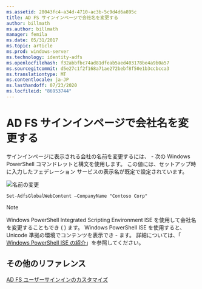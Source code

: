 ```yaml
---
ms.assetid: 28043fc4-a34d-4710-ac3b-5c9d4d6a895c
title: AD FS サインインページで会社名を変更する
author: billmath
ms.author: billmath
manager: femila
ms.date: 05/31/2017
ms.topic: article
ms.prod: windows-server
ms.technology: identity-adfs
ms.openlocfilehash: f32abbfbc74ad81dfeab5aed403178be4a9b0a57
ms.sourcegitcommit: d5e27c1f2f168a71ae272bebf8f50e1b3ccbcca3
ms.translationtype: MT
ms.contentlocale: ja-JP
ms.lasthandoff: 07/23/2020
ms.locfileid: "86953744"
---
```

# <a name="change-the-company-name-on-the-ad-fs-sign-in-page"></a>AD FS サインインページで会社名を変更する
 
サインインページに表示される会社の名前を変更するには、 \- 次の Windows PowerShell コマンドレットと構文を使用します。 この値には、セットアップ時に入力したフェデレーション サービスの表示名が既定で設定されています。  

![名前の変更](media/AD-FS-user-sign-in-customization/ADFS_Blue_Custom1.png)
  
  
    Set-AdfsGlobalWebContent –CompanyName "Contoso Corp"  
 
  
> [!NOTE]  
> Windows PowerShell Integrated Scripting Environment ISE を使用して会社名を変更することもでき \( \) ます。 Windows PowerShell ISE を使用すると、Unicode 準拠の環境でコンテンツを表示でき \- ます。 詳細については、「 [Windows PowerShell ISE の紹介](/previous-versions/mt707506(v=msdn.10))」を参照してください。  

## <a name="additional-references"></a>その他のリファレンス 
[AD FS ユーザーサインインのカスタマイズ](AD-FS-user-sign-in-customization.md)  
  

